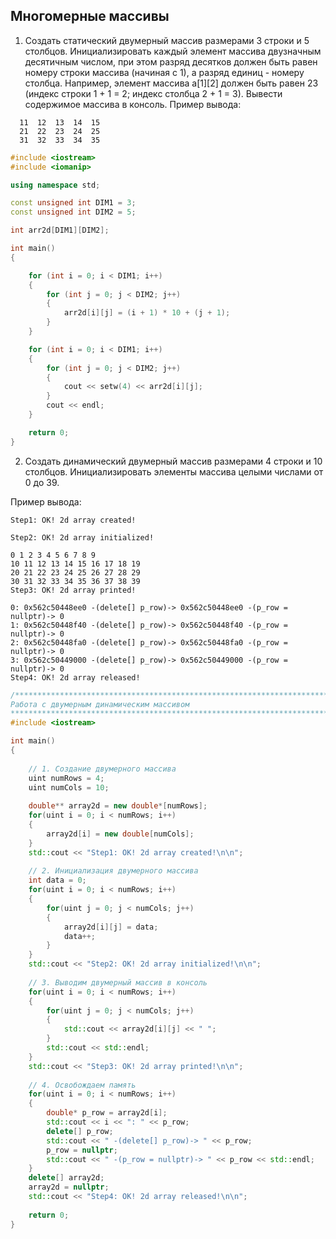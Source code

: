 ## Многомерные массивы

1. Создать статический двумерный массив размерами 3 строки и 5 столбцов.
   Инициализировать каждый элемент массива двузначным десятичным числом, при этом разряд десятков должен быть равен номеру строки массива (начиная с 1), а разряд единиц - номеру столбца.
   Например, элемент массива a[1][2] должен быть равен 23 (индекс строки 1 + 1 = 2;  индекс столбца 2 + 1 = 3).
   Вывести содержимое массива в консоль. Пример вывода:
```
  11  12  13  14  15
  21  22  23  24  25
  31  32  33  34  35
```
   
```c++
#include <iostream>
#include <iomanip>

using namespace std;

const unsigned int DIM1 = 3;
const unsigned int DIM2 = 5;

int arr2d[DIM1][DIM2];

int main()
{

    for (int i = 0; i < DIM1; i++)
    {
        for (int j = 0; j < DIM2; j++)
        {
            arr2d[i][j] = (i + 1) * 10 + (j + 1);
        }
    }

    for (int i = 0; i < DIM1; i++)
    {
        for (int j = 0; j < DIM2; j++)
        {
            cout << setw(4) << arr2d[i][j];
        }
        cout << endl;
    }

    return 0;
}
```


2. Создать динамический двумерный массив размерами 4 строки и 10 столбцов.
   Инициализировать элементы массива целыми числами от 0 до 39.

Пример вывода:
```
Step1: OK! 2d array created!

Step2: OK! 2d array initialized!

0 1 2 3 4 5 6 7 8 9 
10 11 12 13 14 15 16 17 18 19 
20 21 22 23 24 25 26 27 28 29 
30 31 32 33 34 35 36 37 38 39 
Step3: OK! 2d array printed!

0: 0x562c50448ee0 -(delete[] p_row)-> 0x562c50448ee0 -(p_row = nullptr)-> 0
1: 0x562c50448f40 -(delete[] p_row)-> 0x562c50448f40 -(p_row = nullptr)-> 0
2: 0x562c50448fa0 -(delete[] p_row)-> 0x562c50448fa0 -(p_row = nullptr)-> 0
3: 0x562c50449000 -(delete[] p_row)-> 0x562c50449000 -(p_row = nullptr)-> 0
Step4: OK! 2d array released!
```

```c++
/******************************************************************************
Работа с двумерным динамическим массивом
*******************************************************************************/
#include <iostream>

int main()
{
    
    // 1. Создание двумерного массива
    uint numRows = 4;
    uint numCols = 10;
    
    double** array2d = new double*[numRows];
    for(uint i = 0; i < numRows; i++)
    {
        array2d[i] = new double[numCols];
    }
    std::cout << "Step1: OK! 2d array created!\n\n";
    
    // 2. Инициализация двумерного массива
    int data = 0;
    for(uint i = 0; i < numRows; i++)
    {
        for(uint j = 0; j < numCols; j++)
        {
            array2d[i][j] = data;
            data++;
        }
    }
    std::cout << "Step2: OK! 2d array initialized!\n\n";
    
    // 3. Выводим двумерный массив в консоль
    for(uint i = 0; i < numRows; i++)
    {
        for(uint j = 0; j < numCols; j++)
        {
            std::cout << array2d[i][j] << " ";
        }
        std::cout << std::endl;
    }
    std::cout << "Step3: OK! 2d array printed!\n\n";
    
    // 4. Освобождаем память
    for(uint i = 0; i < numRows; i++)
    {
        double* p_row = array2d[i];
        std::cout << i << ": " << p_row;
        delete[] p_row;
        std::cout << " -(delete[] p_row)-> " << p_row;
        p_row = nullptr;
        std::cout << " -(p_row = nullptr)-> " << p_row << std::endl;
    }
    delete[] array2d;
    array2d = nullptr;
    std::cout << "Step4: OK! 2d array released!\n\n";
    
    return 0;
}
```